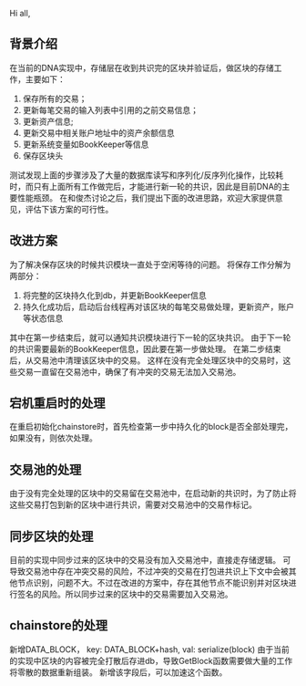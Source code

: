 Hi all,

背景介绍
--------------------
   在当前的DNA实现中，存储层在收到共识完的区块并验证后，做区块的存储工作，主要如下：
1. 保存所有的交易；
2. 更新每笔交易的输入列表中引用的之前交易信息；
3. 更新资产信息;
4. 更新交易中相关账户地址中的资产余额信息
5. 更新系统变量如BookKeeper等信息
6. 保存区块头

测试发现上面的步骤涉及了大量的数据库读写和序列化/反序列化操作，比较耗时，而只有上面所有工作做完后，才能进行新一轮的共识，因此是目前DNA的主要性能瓶颈。 在和俊杰讨论之后，我们提出下面的改进思路，欢迎大家提供意见，评估下该方案的可行性。

改进方案
----------------
   为了解决保存区块的时候共识模块一直处于空闲等待的问题。 将保存工作分解为两部分：
   1. 将完整的区块持久化到db，并更新BookKeeper信息
   2. 持久化成功后，启动后台线程再对该区块的每笔交易做处理，更新资产，账户等状态信息

其中在第一步结束后，就可以通知共识模块进行下一轮的区块共识。 由于下一轮的共识需要最新的BookKeeper信息，因此要在第一步做处理。
在第二步结束后，从交易池中清理该区块中的交易。 这样在没有完全处理区块中的交易时，这些交易一直留在交易池中，确保了有冲突的交易无法加入交易池。

宕机重启时的处理
----------------
   在重启初始化chainstore时，首先检查第一步中持久化的block是否全部处理完，如果没有，则依次处理。

交易池的处理
----------------
   由于没有完全处理的区块中的交易留在交易池中，在启动新的共识时，为了防止将这些交易打包到新的区块中进行共识，需要对交易池中的交易作标记。

同步区块的处理
----------------
   目前的实现中同步过来的区块中的交易没有加入交易池中，直接走存储逻辑。 可导致交易池中存在冲突交易的风险，不过冲突的交易在打包进共识上下文中会被其他节点识别，问题不大。不过在改进的方案中，存在其他节点不能识别并对区块进行签名的风险。所以同步过来的区块中的交易需要加入交易池。

chainstore的处理
----------------
  新增DATA_BLOCK， key: DATA_BLOCK+hash, val: serialize(block)
  由于当前的实现中区块的内容被完全打散后存进db，导致GetBlock函数需要做大量的工作将零散的数据重新组装。 新增该字段后，可以加速这个函数。









